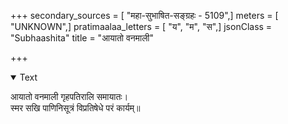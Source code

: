 +++
secondary_sources = [ "महा-सुभाषित-सङ्ग्रहः - 5109",]
meters = [ "UNKNOWN",]
pratimaalaa_letters = [ "य", "म", "स",]
jsonClass = "Subhaashita"
title = "आयातो वनमाली"

+++

<details open><summary>Text</summary>

आयातो वनमाली गृहपतिरालि समायातः।  
स्मर सखि पाणिनिसूत्रं विप्रतिषेधे परं कार्यम्॥
</details>
